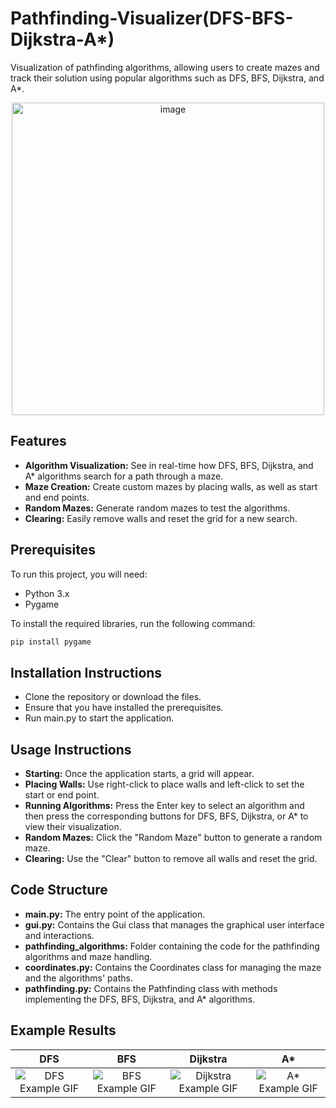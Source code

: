 # Pathfinding-Visualizer(DFS-BFS-Dijkstra-A*)

Visualization of pathfinding algorithms, allowing users to create mazes and track their solution using popular algorithms such as DFS, BFS, Dijkstra, and A*.

<div align="center">
    <img src="https://github.com/user-attachments/assets/e777c7fb-d3ce-4861-a350-74cc0bfcc28d" alt="image" width = "500" height="500" >
</div>



## Features
- **Algorithm Visualization:** See in real-time how DFS, BFS, Dijkstra, and A* algorithms search for a path through a maze.
- **Maze Creation:** Create custom mazes by placing walls, as well as start and end points.
- **Random Mazes:** Generate random mazes to test the algorithms.
- **Clearing:** Easily remove walls and reset the grid for a new search.

## Prerequisites
To run this project, you will need:

- Python 3.x
- Pygame

To install the required libraries, run the following command:

```bash
pip install pygame
```

## Installation Instructions
- Clone the repository or download the files.
- Ensure that you have installed the prerequisites.
- Run main.py to start the application.

## Usage Instructions
- **Starting:** Once the application starts, a grid will appear.
- **Placing Walls:** Use right-click to place walls and left-click to set the start or end point.
- **Running Algorithms:** Press the Enter key to select an algorithm and then press the corresponding buttons for DFS, BFS, Dijkstra, or A* to view their visualization.
- **Random Mazes:** Click the "Random Maze" button to generate a random maze.
- **Clearing:** Use the "Clear" button to remove all walls and reset the grid.

## Code Structure
- **main.py:** The entry point of the application.
- **gui.py:** Contains the Gui class that manages the graphical user interface and interactions.
- **pathfinding_algorithms:** Folder containing the code for the pathfinding algorithms and maze handling.
- **coordinates.py:** Contains the Coordinates class for managing the maze and the algorithms' paths.
- **pathfinding.py:** Contains the Pathfinding class with methods implementing the DFS, BFS, Dijkstra, and A* algorithms.




## Example Results

| DFS | BFS | Dijkstra | A* |
|:---:|:---:|:--------:|:--:|
| ![DFS Example GIF](https://github.com/user-attachments/assets/ae5c62e8-1a36-46ae-b872-f641750dc91b) | ![BFS Example GIF](https://github.com/user-attachments/assets/b6bf6a32-db8e-4c0d-b2a3-865e4edca30a) | ![Dijkstra Example GIF](https://github.com/user-attachments/assets/c35ba312-ea29-474d-be7d-2e83f09ef858) | ![A* Example GIF](https://github.com/user-attachments/assets/9bb4a534-c2b2-4576-9bd4-21d138f71638) |





